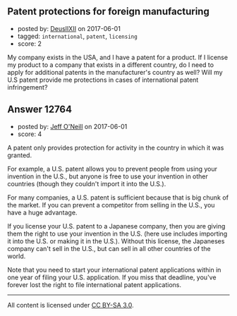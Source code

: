 ## Patent protections for foreign manufacturing

- posted by: [DeusIIXII](https://stackexchange.com/users/9956796/deusiixii) on 2017-06-01
- tagged: `international`, `patent`, `licensing`
- score: 2

My company exists in the USA, and I have a patent for a product. If I license my product to a company that exists in a different country, do I need to apply for additional patents in the manufacturer's country as well? Will my U.S patent provide me protections in cases of international patent infringement?


## Answer 12764

- posted by: [Jeff O'Neill](https://stackexchange.com/users/46273/jeff-o-neill) on 2017-06-01
- score: 4

A patent only provides protection for activity in the country in which it was granted.

For example, a U.S. patent allows you to prevent people from using your invention in the U.S., but anyone is free to use your invention in other countries (though they couldn't import it into the U.S.).

For many companies, a U.S. patent is sufficient because that is big chunk of the market. If you can prevent a competitor from selling in the U.S., you have a huge advantage.

If you license your U.S. patent to a Japanese company, then you are giving them the right to use your invention in the U.S. (here use includes importing it into the U.S. or making it in the U.S.).  Without this license, the Japaneses company can't sell in the U.S., but can sell in all other countries of the world.

Note that you need to start your international patent applications within in one year of filing your U.S. application.  If you miss that deadline, you've forever lost the right to file international patent applications.



---

All content is licensed under [CC BY-SA 3.0](https://creativecommons.org/licenses/by-sa/3.0/).
